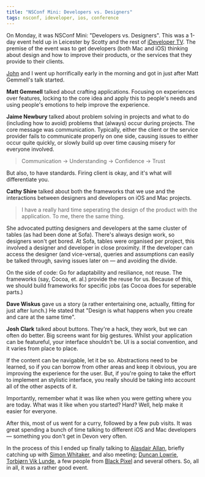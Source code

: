 ```yaml
---
title: "NSConf Mini: Developers vs. Designers"
tags: nsconf, ideveloper, ios, conference
---
```


On Monday, it was NSConf Mini: "Developers vs. Designers". This was a 1-day
event held up in Leicester by Scotty and the rest of 
[iDeveloper TV](http://ideveloper.tv). The premise of the event was to get 
developers (both Mac and iOS) thinking about design and how to improve their 
products, or the services that they provide to their clients.

[John](http://johnnye.net) and I went up horrifically early in the morning and got in just after
Matt Gemmell's talk started.

**Matt Gemmell** talked about crafting applications. Focusing on experiences
over features, locking to the core idea and apply this to people's needs and
using people's emotions to help improve the experience.

**Jaime Newbury** talked about problem solving in projects and what to do
(including how to avoid) problems that (always) occur during projects. The core
message was communication. Typically, either the client or the service provider
fails to communicate properly on one side, causing issues to either occur quite
quickly, or slowly build up over time causing misery for everyone involved.

> Communication -> Understanding -> Confidence -> Trust

But also, to have standards. Firing client is okay, and it's what will
differentiate you.

**Cathy Shire** talked about both the frameworks that we use and the
interactions between designers and developers on iOS and Mac projects.

> I have a really hard time seperating the design of the product with the
> application. To me, there the same thing.

She advocated putting designers and developers at the same cluster of tables
(as had been done at Sofa). There's always design work, so designers won't get
bored. At Sofa, tables were organised per project, this involved a designer and
developer in close proximity. If the developer can access the designer (and
vice-versa), queries and assumptions can easily be talked through, saving
issues later on &mdash; and avoiding the divide.

On the side of code: Go for adaptability and resiliance, not reuse. The
frameworks (say, Cocoa, et. al.) provide the reuse for us. Because of this, we
should build frameworks for specific jobs (as Cocoa does for seperable parts.)

**Dave Wiskus** gave us a story (a rather entertaining one, actually, fitting
for just after lunch.) He stated that "Design is what happens when you create 
and care at the same time".

**Josh Clark** talked about buttons. They're a hack, they work, but we can
often do better. Big screens want for big gestures. Whilst your application can
be featureful, your interface shouldn't be. UI is a social convention, and it
varies from place to place.

If the content can be navigable, let it be so. Abstractions need to be learned,
so if you can borrow from other areas and keep it obvious, you are improving
the experience for the user. But, if you're going to take the effort to
implement an stylistic interface, you really should be taking into account all
of the other aspects of it.

Importantly, remember what it was like when you were getting where you are
today. What was it like when you started? Hard? Well, help make it easier for
everyone.

After this, most of us went for a curry, followed by a few pub visits. It was
great spending a bunch of time talking to different iOS and Mac developers
&mdash; something you don't get in Devon very often.

In the process of this I ended up finally talking to 
[Alasdair Allan](http://babilim.co.uk/), briefly catching up with 
[Simon Whitaker](http://www.goosoftware.co.uk/), 
and also meeting; [Duncan Lowrie](http://twitter.com/duncanlowrie), 
[Torbjørn Vik Lunde](http://torbjornlunde.com/), a few people from 
[Black Pixel](http://blackpixel.com/) and several others. So, all in all, it was 
a rather good event.

